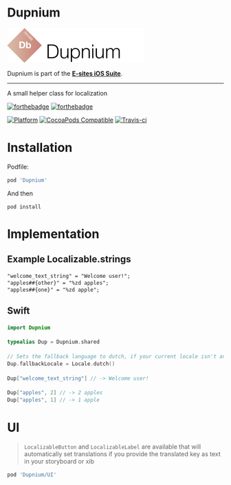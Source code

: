 # Dupnium

![Dupnium](Assets/logo.png)

Dupnium is part of the **[E-sites iOS Suite](https://github.com/e-sites/iOS-Suite)**.

---

A small helper class for localization

[![forthebadge](http://forthebadge.com/images/badges/made-with-swift.svg)](http://forthebadge.com) [![forthebadge](http://forthebadge.com/images/badges/built-with-swag.svg)](http://forthebadge.com)

[![Platform](https://img.shields.io/cocoapods/p/Dupnium.svg?style=flat)](http://cocoadocs.org/docsets/Dupnium)
[![CocoaPods Compatible](https://img.shields.io/cocoapods/v/Dupnium.svg)](http://cocoadocs.org/docsets/Dupnium)
[![Travis-ci](https://travis-ci.org/e-sites/Dupnium?branch=master&001)](https://travis-ci.org/e-sites/Dupnium)


# Installation

Podfile:

```ruby
pod 'Dupnium'
```

And then

```
pod install
```

# Implementation

## Example Localizable.strings

```
"welcome_text_string" = "Welcome user!";
"apples##{other}" = "%zd apples";
"apples##{one}" = "%zd apple";
```

## Swift

```swift
import Dupnium

typealias Dup = Dupnium.shared

// Sets the fallback language to dutch, if your current locale isn't available
Dup.fallbackLocale = Locale.dutch() 

Dup["welcome_text_string"] // -> Welcome user!

Dup["apples", 2] // -> 2 apples
Dup["apples", 1] // -> 1 apple
```

# UI

> `LocalizableButton` and `LocalizableLabel` are available that will automatically set translations if you provide the translated key as text in your storyboard or xib

```ruby
pod 'Dupnium/UI'
```